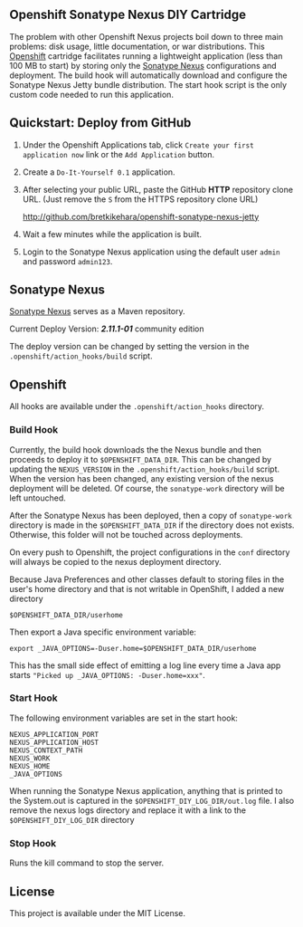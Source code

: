 Openshift Sonatype Nexus DIY Cartridge
-------------------------

The problem with other Openshift Nexus projects boil down to three main problems: disk usage, little documentation, or war distributions. This [Openshift](https://www.openshift.com/) cartridge facilitates running a lightweight application (less than 100 MB to start) by storing only the [Sonatype Nexus](http://www.sonatype.org/nexus/) configurations and deployment. The build hook will automatically download and configure the Sonatype Nexus Jetty bundle distribution. The start hook script is the only custom code needed to run this application.

## Quickstart: Deploy from GitHub

1. Under the Openshift Applications tab, click `Create your first application now` link or the `Add Application` button.
2. Create a `Do-It-Yourself 0.1` application.
3. After selecting your public URL, paste the GitHub **HTTP** repository clone URL. (Just remove the `S` from the HTTPS repository clone URL)

	http://github.com/bretkikehara/openshift-sonatype-nexus-jetty

4. Wait a few minutes while the application is built.
5. Login to the Sonatype Nexus application using the default user `admin` and password `admin123`.

## Sonatype Nexus

[Sonatype Nexus](http://www.sonatype.org/nexus/) serves as a Maven repository.

Current Deploy Version: ***2.11.1-01*** community edition

The deploy version can be changed by setting the version in the `.openshift/action_hooks/build` script.

## Openshift

All hooks are available under the `.openshift/action_hooks` directory.

### Build Hook
Currently, the build hook downloads the the Nexus bundle and then proceeds to deploy it to `$OPENSHIFT_DATA_DIR`. This can be changed by updating the `NEXUS_VERSION` in the `.openshift/action_hooks/build` script. When the version has been changed, any existing version of the nexus deployment will be deleted. Of course, the `sonatype-work` directory will be left untouched.

After the Sonatype Nexus has been deployed, then a copy of `sonatype-work` directory is made in the `$OPENSHIFT_DATA_DIR` if the directory does not exists. Otherwise, this folder will not be touched across deployments.

On every push to Openshift, the project configurations in the `conf` directory will always be copied to the nexus deployment directory.

Because Java Preferences and other classes default to storing files in the user's home directory and that is not writable in OpenShift, I added a new directory

	$OPENSHIFT_DATA_DIR/userhome

Then export a Java specific environment variable:

	export _JAVA_OPTIONS=-Duser.home=$OPENSHIFT_DATA_DIR/userhome

This has the small side effect of emitting a log line every time a Java app starts `"Picked up _JAVA_OPTIONS: -Duser.home=xxx"`.

### Start Hook

The following environment variables are set in the start hook:

	NEXUS_APPLICATION_PORT
	NEXUS_APPLICATION_HOST
	NEXUS_CONTEXT_PATH
	NEXUS_WORK
	NEXUS_HOME
	_JAVA_OPTIONS

When running the Sonatype Nexus application, anything that is printed to the System.out is captured in the `$OPENSHIFT_DIY_LOG_DIR/out.log` file. I also remove the nexus logs directory and replace it with a link to the `$OPENSHIFT_DIY_LOG_DIR` directory

### Stop Hook

Runs the kill command to stop the server.

## License

This project is available under the MIT License.
